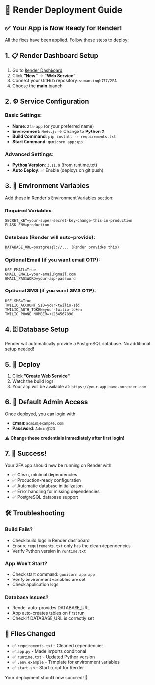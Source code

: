 # 🚀 Render Deployment Guide

## ✅ Your App is Now Ready for Render!

All the fixes have been applied. Follow these steps to deploy:

## 1. 📋 Render Dashboard Setup

1. Go to [Render Dashboard](https://dashboard.render.com)
2. Click **"New"** → **"Web Service"**
3. Connect your GitHub repository: `sumansingh777/2FA`
4. Choose the **main** branch

## 2. ⚙️ Service Configuration

### Basic Settings:
- **Name**: `2fa-app` (or your preferred name)
- **Environment**: `Node.js` → Change to **Python 3**
- **Build Command**: `pip install -r requirements.txt`
- **Start Command**: `gunicorn app:app`

### Advanced Settings:
- **Python Version**: `3.11.9` (from runtime.txt)
- **Auto Deploy**: ✅ Enable (deploys on git push)

## 3. 🔐 Environment Variables

Add these in Render's Environment Variables section:

### Required Variables:
```
SECRET_KEY=your-super-secret-key-change-this-in-production
FLASK_ENV=production
```

### Database (Render will auto-provide):
```
DATABASE_URL=postgresql://... (Render provides this)
```

### Optional Email (if you want email OTP):
```
USE_EMAIL=True
GMAIL_EMAIL=your-email@gmail.com
GMAIL_PASSWORD=your-app-password
```

### Optional SMS (if you want SMS OTP):
```
USE_SMS=True
TWILIO_ACCOUNT_SID=your-twilio-sid
TWILIO_AUTH_TOKEN=your-twilio-token
TWILIO_PHONE_NUMBER=+1234567890
```

## 4. 🗄️ Database Setup

Render will automatically provide a PostgreSQL database. No additional setup needed!

## 5. 🎯 Deploy

1. Click **"Create Web Service"**
2. Watch the build logs
3. Your app will be available at: `https://your-app-name.onrender.com`

## 6. 🔧 Default Admin Access

Once deployed, you can login with:
- **Email**: `admin@example.com`
- **Password**: `Admin@123`

**⚠️ Change these credentials immediately after first login!**

## 7. 🎉 Success!

Your 2FA app should now be running on Render with:
- ✅ Clean, minimal dependencies
- ✅ Production-ready configuration
- ✅ Automatic database initialization
- ✅ Error handling for missing dependencies
- ✅ PostgreSQL database support

## 🛠️ Troubleshooting

### Build Fails?
- Check build logs in Render dashboard
- Ensure `requirements.txt` only has the clean dependencies
- Verify Python version in `runtime.txt`

### App Won't Start?
- Check start command: `gunicorn app:app`
- Verify environment variables are set
- Check application logs

### Database Issues?
- Render auto-provides DATABASE_URL
- App auto-creates tables on first run
- Check if DATABASE_URL is correctly set

## 📝 Files Changed

- ✅ `requirements.txt` - Cleaned dependencies
- ✅ `app.py` - Made imports conditional
- ✅ `runtime.txt` - Updated Python version
- ✅ `.env.example` - Template for environment variables
- ✅ `start.sh` - Start script for Render

Your deployment should now succeed! 🎊
